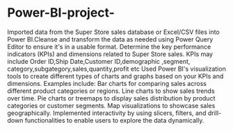 # Power-BI-project-
Imported data from the Super Store sales database or Excel/CSV files into Power BI.Cleanse and transform the data as needed using Power Query Editor to ensure it's in a usable format.
Determine the key performance indicators (KPIs) and dimensions related to Super Store sales. KPIs may include Order ID,Ship Date,Customer ID,demographic ,segment, category,subgategory,sales,quantity,profit etc
Used Power BI's visualization tools to create different types of charts and graphs based on your KPIs and dimensions.
Examples include:
Bar charts for comparing sales across different product categories or regions.
Line charts to show sales trends over time.
Pie charts or treemaps to display sales distribution by product categories or customer segments.
Map visualizations to showcase sales geographically.
Implemented interactivity by using slicers, filters, and drill-down functionalities to enable users to explore the data dynamically.
